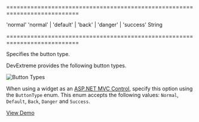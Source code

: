 <!--**
/*-------------------------------------------
    Auto-generated file. Do not modify.
-------------------------------------------

**-->
===========================================================================
<!--default-->'normal'<!--/default-->
<!--acceptValues-->'normal' | 'default' | 'back' | 'danger' | 'success'<!--/acceptValues-->
<!--type-->String<!--/type-->
===========================================================================

<!--shortDescription-->
Specifies the button type.
<!--/shortDescription-->

<!--fullDescription-->
DevExtreme provides the following button types.

![Button Types](/Content/images/doc/17_2/UiWidgets/Button_Types.png) 

When using a widget as an [ASP.NET MVC Control](/Documentation/Guide/ASP.NET_MVC_Controls/Fundamentals/), specify this option using the `ButtonType` enum. This enum accepts the following values: `Normal`, `Default`, `Back`, `Danger` and `Success`.

<a href="https://js.devexpress.com/Demos/WidgetsGallery/Demo/Button/PredefinedTypes/jQuery/Light/" class="button orange small fix-width-155" style="margin-right: 20px;" target="_blank">View Demo</a>
<!--/fullDescription-->